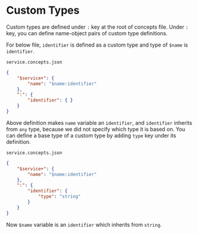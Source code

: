 # Custom Types

Custom types are defined under `:` key at the root of concepts file. Under `:`
key, you can define name-object pairs of custom type definitions.

For below file, `identifier` is defined as a custom type and type of `$name` is
`identifier`.

`service.concepts.json`

```json
{
    "$service+": {
        "name": "$name:identifier"
    },
    ":": {
        "identifier": { }
    }
}
```

Above definition makes `name` variable an `identifier`, and `identifier`
inherits from `any` type, because we did not specify which type it is based on.
You can define a base type of a custom type by adding `type` key under its
definition.

`service.concepts.json`

```json
{
    "$service+": {
        "name": "$name:identifier"
    },
    ":": {
        "identifier": { 
            "type": "string"
        }
    }
}
```

Now `$name` variable is an `identifier` which inherits from `string`.
